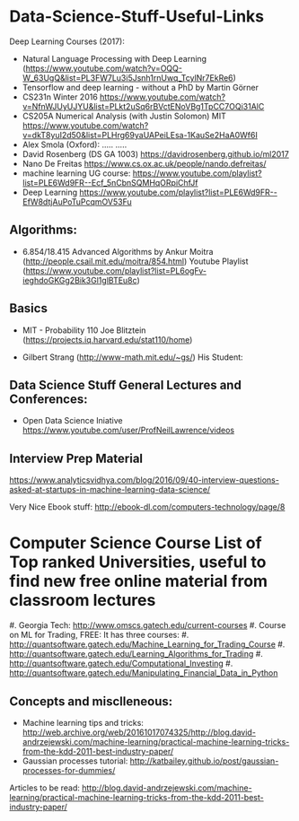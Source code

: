 # Data-Science-Stuff-Useful-Links

Deep Learning Courses (2017):

* Natural Language Processing with Deep Learning (https://www.youtube.com/watch?v=OQQ-W_63UgQ&list=PL3FW7Lu3i5Jsnh1rnUwq_TcylNr7EkRe6)
* Tensorflow and deep learning - without a PhD by Martin Görner
* CS231n Winter 2016 https://www.youtube.com/watch?v=NfnWJUyUJYU&list=PLkt2uSq6rBVctENoVBg1TpCC7OQi31AlC
* CS205A Numerical Analysis (with Justin Solomon) MIT
https://www.youtube.com/watch?v=dkT8yuI2d50&list=PLHrg69yaUAPeiLEsa-1KauSe2HaA0Wf6I
* Alex Smola (Oxford):
.....
.....
* David Rosenberg (DS GA 1003)
https://davidrosenberg.github.io/ml2017
* Nano De Freitas https://www.cs.ox.ac.uk/people/nando.defreitas/
* machine learning UG course: https://www.youtube.com/playlist?list=PLE6Wd9FR--Ecf_5nCbnSQMHqORpiChfJf
* Deep Learning https://www.youtube.com/playlist?list=PLE6Wd9FR--EfW8dtjAuPoTuPcqmOV53Fu

## Algorithms:
* 6.854/18.415 Advanced Algorithms by Ankur Moitra (http://people.csail.mit.edu/moitra/854.html) Youtube Playlist (https://www.youtube.com/playlist?list=PL6ogFv-ieghdoGKGg2Bik3Gl1glBTEu8c)


## Basics
* MIT - Probability 110 Joe Blitztein (https://projects.iq.harvard.edu/stat110/home)

* Gilbert Strang (http://www-math.mit.edu/~gs/)
His Student: 

## Data Science Stuff General Lectures and Conferences:
* Open Data Science Iniative https://www.youtube.com/user/ProfNeilLawrence/videos

## Interview Prep Material

https://www.analyticsvidhya.com/blog/2016/09/40-interview-questions-asked-at-startups-in-machine-learning-data-science/

Very Nice Ebook stuff:
http://ebook-dl.com/computers-technology/page/8


# Computer Science Course List of Top ranked Universities, useful to find new free online material from classroom lectures
#. Georgia Tech: http://www.omscs.gatech.edu/current-courses
  #. Course on ML for Trading, FREE: It has three courses:
    #. http://quantsoftware.gatech.edu/Machine_Learning_for_Trading_Course
    #. http://quantsoftware.gatech.edu/Learning_Algorithms_for_Trading
    #. http://quantsoftware.gatech.edu/Computational_Investing
    #. http://quantsoftware.gatech.edu/Manipulating_Financial_Data_in_Python
    

## Concepts and misclleneous:
* Machine learning tips and tricks: 
http://web.archive.org/web/20161017074325/http://blog.david-andrzejewski.com/machine-learning/practical-machine-learning-tricks-from-the-kdd-2011-best-industry-paper/
* Gaussian processes tutorial: http://katbailey.github.io/post/gaussian-processes-for-dummies/


Articles to be read:
http://blog.david-andrzejewski.com/machine-learning/practical-machine-learning-tricks-from-the-kdd-2011-best-industry-paper/
